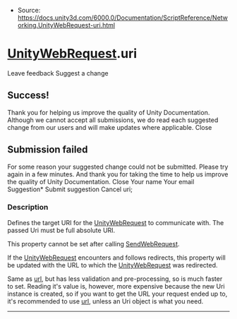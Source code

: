 * Source: https://docs.unity3d.com/6000.0/Documentation/ScriptReference/Networking.UnityWebRequest-uri.html

#  [UnityWebRequest](https://docs.unity3d.com/6000.0/Documentation/ScriptReference/Networking.UnityWebRequest.html).uri
Leave feedback
Suggest a change
## Success!
Thank you for helping us improve the quality of Unity Documentation. Although we cannot accept all submissions, we do read each suggested change from our users and will make updates where applicable.
Close
## Submission failed
For some reason your suggested change could not be submitted. Please <a>try again</a> in a few minutes. And thank you for taking the time to help us improve the quality of Unity Documentation.
Close
Your name Your email Suggestion* Submit suggestion
Cancel
uri; 
### Description
Defines the target URI for the [UnityWebRequest](https://docs.unity3d.com/6000.0/Documentation/ScriptReference/Networking.UnityWebRequest.html) to communicate with.
The passed Uri must be full absolute URI.  
  
This property cannot be set after calling [SendWebRequest](https://docs.unity3d.com/6000.0/Documentation/ScriptReference/Networking.UnityWebRequest.SendWebRequest.html).  
  
If the [UnityWebRequest](https://docs.unity3d.com/6000.0/Documentation/ScriptReference/Networking.UnityWebRequest.html) encounters and follows redirects, this property will be updated with the URL to which the [UnityWebRequest](https://docs.unity3d.com/6000.0/Documentation/ScriptReference/Networking.UnityWebRequest.html) was redirected.  
  
Same as [url](https://docs.unity3d.com/6000.0/Documentation/ScriptReference/Networking.UnityWebRequest-url.html), but has less validation and pre-processing, so is much faster to set. Reading it's value is, however, more expensive because the new Uri instance is created, so if you want to get the URL your request ended up to, it's recommended to use [url](https://docs.unity3d.com/6000.0/Documentation/ScriptReference/Networking.UnityWebRequest-url.html), unless an Uri object is what you need.
* * *
